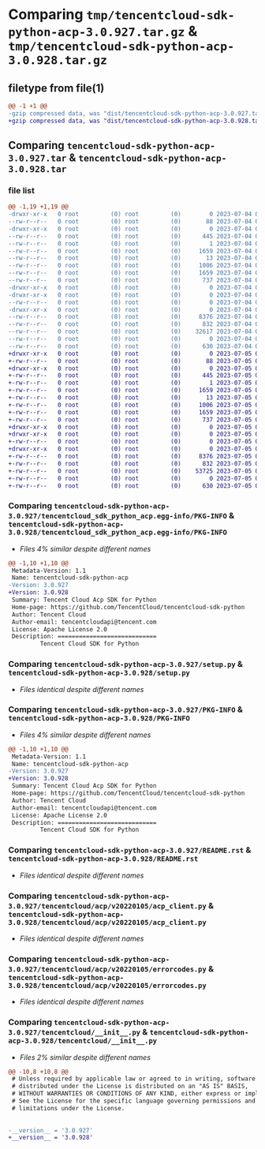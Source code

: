# Comparing `tmp/tencentcloud-sdk-python-acp-3.0.927.tar.gz` & `tmp/tencentcloud-sdk-python-acp-3.0.928.tar.gz`

## filetype from file(1)

```diff
@@ -1 +1 @@
-gzip compressed data, was "dist/tencentcloud-sdk-python-acp-3.0.927.tar", last modified: Tue Jul  4 00:13:29 2023, max compression
+gzip compressed data, was "dist/tencentcloud-sdk-python-acp-3.0.928.tar", last modified: Wed Jul  5 00:17:11 2023, max compression
```

## Comparing `tencentcloud-sdk-python-acp-3.0.927.tar` & `tencentcloud-sdk-python-acp-3.0.928.tar`

### file list

```diff
@@ -1,19 +1,19 @@
-drwxr-xr-x   0 root         (0) root         (0)        0 2023-07-04 00:13:29.000000 tencentcloud-sdk-python-acp-3.0.927/
--rw-r--r--   0 root         (0) root         (0)       88 2023-07-04 00:13:29.000000 tencentcloud-sdk-python-acp-3.0.927/setup.cfg
-drwxr-xr-x   0 root         (0) root         (0)        0 2023-07-04 00:13:29.000000 tencentcloud-sdk-python-acp-3.0.927/tencentcloud_sdk_python_acp.egg-info/
--rw-r--r--   0 root         (0) root         (0)      445 2023-07-04 00:13:29.000000 tencentcloud-sdk-python-acp-3.0.927/tencentcloud_sdk_python_acp.egg-info/SOURCES.txt
--rw-r--r--   0 root         (0) root         (0)        1 2023-07-04 00:13:29.000000 tencentcloud-sdk-python-acp-3.0.927/tencentcloud_sdk_python_acp.egg-info/dependency_links.txt
--rw-r--r--   0 root         (0) root         (0)     1659 2023-07-04 00:13:29.000000 tencentcloud-sdk-python-acp-3.0.927/tencentcloud_sdk_python_acp.egg-info/PKG-INFO
--rw-r--r--   0 root         (0) root         (0)       13 2023-07-04 00:13:29.000000 tencentcloud-sdk-python-acp-3.0.927/tencentcloud_sdk_python_acp.egg-info/top_level.txt
--rw-r--r--   0 root         (0) root         (0)     1006 2023-07-04 00:13:29.000000 tencentcloud-sdk-python-acp-3.0.927/setup.py
--rw-r--r--   0 root         (0) root         (0)     1659 2023-07-04 00:13:29.000000 tencentcloud-sdk-python-acp-3.0.927/PKG-INFO
--rw-r--r--   0 root         (0) root         (0)      737 2023-07-04 00:13:29.000000 tencentcloud-sdk-python-acp-3.0.927/README.rst
-drwxr-xr-x   0 root         (0) root         (0)        0 2023-07-04 00:13:29.000000 tencentcloud-sdk-python-acp-3.0.927/tencentcloud/
-drwxr-xr-x   0 root         (0) root         (0)        0 2023-07-04 00:13:29.000000 tencentcloud-sdk-python-acp-3.0.927/tencentcloud/acp/
--rw-r--r--   0 root         (0) root         (0)        0 2023-07-04 00:13:29.000000 tencentcloud-sdk-python-acp-3.0.927/tencentcloud/acp/__init__.py
-drwxr-xr-x   0 root         (0) root         (0)        0 2023-07-04 00:13:29.000000 tencentcloud-sdk-python-acp-3.0.927/tencentcloud/acp/v20220105/
--rw-r--r--   0 root         (0) root         (0)     8376 2023-07-04 00:13:29.000000 tencentcloud-sdk-python-acp-3.0.927/tencentcloud/acp/v20220105/acp_client.py
--rw-r--r--   0 root         (0) root         (0)      832 2023-07-04 00:13:29.000000 tencentcloud-sdk-python-acp-3.0.927/tencentcloud/acp/v20220105/errorcodes.py
--rw-r--r--   0 root         (0) root         (0)    32617 2023-07-04 00:13:29.000000 tencentcloud-sdk-python-acp-3.0.927/tencentcloud/acp/v20220105/models.py
--rw-r--r--   0 root         (0) root         (0)        0 2023-07-04 00:13:29.000000 tencentcloud-sdk-python-acp-3.0.927/tencentcloud/acp/v20220105/__init__.py
--rw-r--r--   0 root         (0) root         (0)      630 2023-07-04 00:13:29.000000 tencentcloud-sdk-python-acp-3.0.927/tencentcloud/__init__.py
+drwxr-xr-x   0 root         (0) root         (0)        0 2023-07-05 00:17:11.000000 tencentcloud-sdk-python-acp-3.0.928/
+-rw-r--r--   0 root         (0) root         (0)       88 2023-07-05 00:17:11.000000 tencentcloud-sdk-python-acp-3.0.928/setup.cfg
+drwxr-xr-x   0 root         (0) root         (0)        0 2023-07-05 00:17:11.000000 tencentcloud-sdk-python-acp-3.0.928/tencentcloud_sdk_python_acp.egg-info/
+-rw-r--r--   0 root         (0) root         (0)      445 2023-07-05 00:17:11.000000 tencentcloud-sdk-python-acp-3.0.928/tencentcloud_sdk_python_acp.egg-info/SOURCES.txt
+-rw-r--r--   0 root         (0) root         (0)        1 2023-07-05 00:17:11.000000 tencentcloud-sdk-python-acp-3.0.928/tencentcloud_sdk_python_acp.egg-info/dependency_links.txt
+-rw-r--r--   0 root         (0) root         (0)     1659 2023-07-05 00:17:11.000000 tencentcloud-sdk-python-acp-3.0.928/tencentcloud_sdk_python_acp.egg-info/PKG-INFO
+-rw-r--r--   0 root         (0) root         (0)       13 2023-07-05 00:17:11.000000 tencentcloud-sdk-python-acp-3.0.928/tencentcloud_sdk_python_acp.egg-info/top_level.txt
+-rw-r--r--   0 root         (0) root         (0)     1006 2023-07-05 00:17:11.000000 tencentcloud-sdk-python-acp-3.0.928/setup.py
+-rw-r--r--   0 root         (0) root         (0)     1659 2023-07-05 00:17:11.000000 tencentcloud-sdk-python-acp-3.0.928/PKG-INFO
+-rw-r--r--   0 root         (0) root         (0)      737 2023-07-05 00:17:11.000000 tencentcloud-sdk-python-acp-3.0.928/README.rst
+drwxr-xr-x   0 root         (0) root         (0)        0 2023-07-05 00:17:11.000000 tencentcloud-sdk-python-acp-3.0.928/tencentcloud/
+drwxr-xr-x   0 root         (0) root         (0)        0 2023-07-05 00:17:11.000000 tencentcloud-sdk-python-acp-3.0.928/tencentcloud/acp/
+-rw-r--r--   0 root         (0) root         (0)        0 2023-07-05 00:17:11.000000 tencentcloud-sdk-python-acp-3.0.928/tencentcloud/acp/__init__.py
+drwxr-xr-x   0 root         (0) root         (0)        0 2023-07-05 00:17:11.000000 tencentcloud-sdk-python-acp-3.0.928/tencentcloud/acp/v20220105/
+-rw-r--r--   0 root         (0) root         (0)     8376 2023-07-05 00:17:11.000000 tencentcloud-sdk-python-acp-3.0.928/tencentcloud/acp/v20220105/acp_client.py
+-rw-r--r--   0 root         (0) root         (0)      832 2023-07-05 00:17:11.000000 tencentcloud-sdk-python-acp-3.0.928/tencentcloud/acp/v20220105/errorcodes.py
+-rw-r--r--   0 root         (0) root         (0)    53725 2023-07-05 00:17:11.000000 tencentcloud-sdk-python-acp-3.0.928/tencentcloud/acp/v20220105/models.py
+-rw-r--r--   0 root         (0) root         (0)        0 2023-07-05 00:17:11.000000 tencentcloud-sdk-python-acp-3.0.928/tencentcloud/acp/v20220105/__init__.py
+-rw-r--r--   0 root         (0) root         (0)      630 2023-07-05 00:17:11.000000 tencentcloud-sdk-python-acp-3.0.928/tencentcloud/__init__.py
```

### Comparing `tencentcloud-sdk-python-acp-3.0.927/tencentcloud_sdk_python_acp.egg-info/PKG-INFO` & `tencentcloud-sdk-python-acp-3.0.928/tencentcloud_sdk_python_acp.egg-info/PKG-INFO`

 * *Files 4% similar despite different names*

```diff
@@ -1,10 +1,10 @@
 Metadata-Version: 1.1
 Name: tencentcloud-sdk-python-acp
-Version: 3.0.927
+Version: 3.0.928
 Summary: Tencent Cloud Acp SDK for Python
 Home-page: https://github.com/TencentCloud/tencentcloud-sdk-python
 Author: Tencent Cloud
 Author-email: tencentcloudapi@tencent.com
 License: Apache License 2.0
 Description: ============================
         Tencent Cloud SDK for Python
```

### Comparing `tencentcloud-sdk-python-acp-3.0.927/setup.py` & `tencentcloud-sdk-python-acp-3.0.928/setup.py`

 * *Files identical despite different names*

### Comparing `tencentcloud-sdk-python-acp-3.0.927/PKG-INFO` & `tencentcloud-sdk-python-acp-3.0.928/PKG-INFO`

 * *Files 4% similar despite different names*

```diff
@@ -1,10 +1,10 @@
 Metadata-Version: 1.1
 Name: tencentcloud-sdk-python-acp
-Version: 3.0.927
+Version: 3.0.928
 Summary: Tencent Cloud Acp SDK for Python
 Home-page: https://github.com/TencentCloud/tencentcloud-sdk-python
 Author: Tencent Cloud
 Author-email: tencentcloudapi@tencent.com
 License: Apache License 2.0
 Description: ============================
         Tencent Cloud SDK for Python
```

### Comparing `tencentcloud-sdk-python-acp-3.0.927/README.rst` & `tencentcloud-sdk-python-acp-3.0.928/README.rst`

 * *Files identical despite different names*

### Comparing `tencentcloud-sdk-python-acp-3.0.927/tencentcloud/acp/v20220105/acp_client.py` & `tencentcloud-sdk-python-acp-3.0.928/tencentcloud/acp/v20220105/acp_client.py`

 * *Files identical despite different names*

### Comparing `tencentcloud-sdk-python-acp-3.0.927/tencentcloud/acp/v20220105/errorcodes.py` & `tencentcloud-sdk-python-acp-3.0.928/tencentcloud/acp/v20220105/errorcodes.py`

 * *Files identical despite different names*

### Comparing `tencentcloud-sdk-python-acp-3.0.927/tencentcloud/__init__.py` & `tencentcloud-sdk-python-acp-3.0.928/tencentcloud/__init__.py`

 * *Files 2% similar despite different names*

```diff
@@ -10,8 +10,8 @@
 # Unless required by applicable law or agreed to in writing, software
 # distributed under the License is distributed on an "AS IS" BASIS,
 # WITHOUT WARRANTIES OR CONDITIONS OF ANY KIND, either express or implied.
 # See the License for the specific language governing permissions and
 # limitations under the License.
 
 
-__version__ = '3.0.927'
+__version__ = '3.0.928'
```

